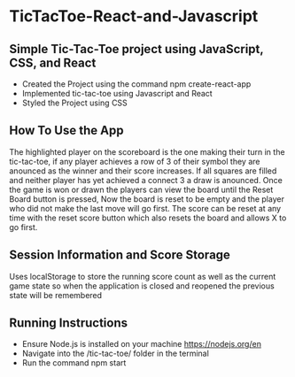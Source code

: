 # TicTacToe-React-and-Javascript
## Simple Tic-Tac-Toe project using JavaScript, CSS, and React
  - Created the Project using the command npm create-react-app
  - Implemented tic-tac-toe using Javascript and React
  - Styled the Project using CSS

## How To Use the App
  The highlighted player on the scoreboard is the one making their turn in the tic-tac-toe, if any player achieves a row of 3 of their symbol they are anounced as the winner and their score increases. If all squares are filled and neither player has yet achieved a connect 3 a draw is anounced. Once the game is won or drawn the players can view the board until the Reset Board button is pressed, Now the board is reset to be empty and the player who did not make the last move will go first. The score can be reset at any time with the reset score button which also resets the board and allows X to go first.
  
## Session Information and Score Storage
  Uses localStorage to store the running score count as well as the current game state so when the application is closed and reopened the previous state will be remembered

## Running Instructions
  - Ensure Node.js is installed on your machine https://nodejs.org/en
  - Navigate into the /tic-tac-toe/ folder in the terminal
  - Run the command npm start

